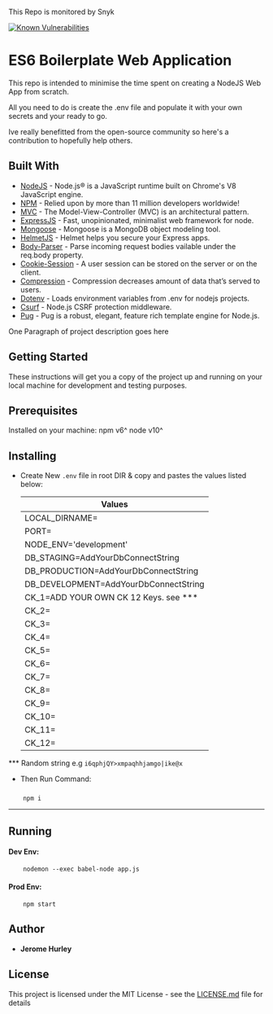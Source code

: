 This Repo is monitored by Snyk

[![Known Vulnerabilities](https://snyk.io/package/npm/snyk/badge.svg)](https://snyk.io/package/npm/snyk)

# ES6 Boilerplate Web Application

This repo is intended to minimise the time spent on creating a NodeJS Web App from scratch.

All you need to do is create the .env file and populate it with your own secrets and your ready to go.

Ive really benefitted from the open-source community so here's a contribution to hopefully help others. 

## Built With
  * [NodeJS](https://nodejs.org/en/) - Node.js® is a JavaScript runtime built on Chrome's V8 JavaScript engine.
  * [NPM](https://www.npmjs.com/) - Relied upon by more than 11 million developers worldwide!
  * [MVC](https://developer.chrome.com/apps/app_frameworks) - The Model-View-Controller (MVC) is an architectural pattern.
  * [ExpressJS](https://www.npmjs.com/package/express) - Fast, unopinionated, minimalist web framework for node.
  * [Mongoose](https://www.npmjs.com/package/mongoose) - Mongoose is a MongoDB object modeling tool.
  * [HelmetJS](https://www.npmjs.com/package/helmet) - Helmet helps you secure your Express apps.
  * [Body-Parser](https://www.npmjs.com/package/body-parser) - Parse incoming request bodies vailable under the req.body property.
  * [Cookie-Session](https://www.npmjs.com/package/cookie-session) - A user session can be stored on the server or on the client.
  * [Compression](https://www.npmjs.com/package/compression) - Compression decreases amount of data that’s served to users.
  * [Dotenv](https://www.npmjs.com/package/dotenv) - Loads environment variables from .env for nodejs projects.
  * [Csurf](https://www.npmjs.com/package/csurf) - Node.js CSRF protection middleware.
  * [Pug](https://github.com/pugjs/pug) - Pug is a robust, elegant, feature rich template engine for Node.js.


One Paragraph of project description goes here

## Getting Started

These instructions will get you a copy of the project up and running on your local machine for development and testing purposes.

## Prerequisites

Installed on your machine:
npm v6^
node v10^

## Installing

  * Create New `.env` file in root DIR & copy and pastes the values listed below:

    | Values | 
    | ------------- |
    | LOCAL_DIRNAME= |
    | PORT= |
    | NODE_ENV='development' |
    | DB_STAGING=AddYourDbConnectString |
    | DB_PRODUCTION=AddYourDbConnectString |
    | DB_DEVELOPMENT=AddYourDbConnectString |
    | CK_1=ADD YOUR OWN CK 12 Keys. see *** | 		
    | CK_2= |
    | CK_3= |
    | CK_4= |
    | CK_5= |
    | CK_6= |
    | CK_7= |
    | CK_8= |
    | CK_9= |
    | CK_10= |
    | CK_11= |
    | CK_12= |
  *** Random string e.g `i6qphjQY>xmpaqhhjamgo|ike@x`

  * Then Run Command:
  ### 
        npm i
----

## Running
  #### Dev Env:
        nodemon --exec babel-node app.js
  #### Prod Env: 
        npm start


## Author

* **Jerome Hurley**


## License

This project is licensed under the MIT License - see the [LICENSE.md](LICENSE.md) file for details
